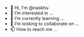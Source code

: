 - 👋 Hi, I’m @naskhu
- 👀 I’m interested in ...
- 🌱 I’m currently learning ...
- 💞️ I’m looking to collaborate on ...
- 📫 How to reach me ...

<!---
naskhu/naskhu is a ✨ special ✨ repository because its `README.md` (this file) appears on your GitHub profile.
You can click the Preview link to take a look at your changes.
--->
